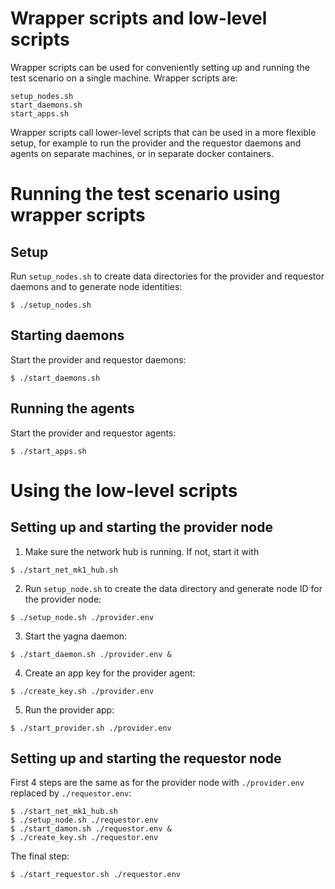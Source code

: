 # Wrapper scripts and low-level scripts

Wrapper scripts can be used for conveniently setting up and running the test
scenario on a single machine. Wrapper scripts are:
```
setup_nodes.sh
start_daemons.sh
start_apps.sh
```

Wrapper scripts call lower-level scripts that can be used in a more flexible
setup, for example to run the provider and the requestor daemons and agents
on separate machines, or in separate docker containers.


# Running the test scenario using wrapper scripts

## Setup

Run `setup_nodes.sh` to create data directories for the provider and requestor
daemons and to generate node identities:
```
$ ./setup_nodes.sh
```

## Starting daemons

Start the provider and requestor daemons:
```
$ ./start_daemons.sh
```

## Running the agents

Start the provider and requestor agents:
```
$ ./start_apps.sh
```


# Using the low-level scripts 

## Setting up and starting the provider node

1. Make sure the network hub is running. If not, start it with
```
$ ./start_net_mk1_hub.sh
```

2. Run `setup_node.sh` to create the data directory and generate node ID
for the provider node:
```
$ ./setup_node.sh ./provider.env
```

3. Start the yagna daemon:
```
$ ./start_daemon.sh ./provider.env &
```

4. Create an app key for the provider agent:
```
$ ./create_key.sh ./provider.env
```

5. Run the provider app:
```
$ ./start_provider.sh ./provider.env
```

## Setting up and starting the requestor node

First 4 steps are the same as for the provider node with `./provider.env` replaced by `./requestor.env`:
```
$ ./start_net_mk1_hub.sh
$ ./setup_node.sh ./requestor.env
$ ./start_damon.sh ./requestor.env &
$ ./create_key.sh ./requestor.env
```
The final step:
```
$ ./start_requestor.sh ./requestor.env 
```
